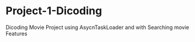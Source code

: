 # Project-1-Dicoding
Dicoding Movie Project using AsycnTaskLoader and with Searching movie Features
